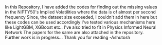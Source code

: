In this Repository, I have added the codes for finding out the missing values in the NIFTY50's Implied Volatilities where the data is of almost per second frequency
Since, the dataset size exceeded, I couldn't add them in here but these codes can be used accordingly
I've tested various mechanisms here like LightGBM, XGBoost etc..
I've also tried to fit in Physics Informed Neural Network 
The papers for the same are also attached in the repository.
Further work is in progress...
Thank you for reading
-Ashutosh

